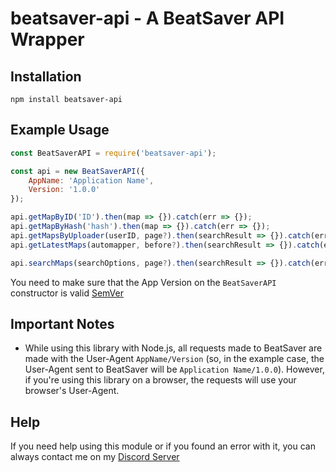 # beatsaver-api - A BeatSaver API Wrapper

## Installation

```sh-session
npm install beatsaver-api
```

## Example Usage

```js
const BeatSaverAPI = require('beatsaver-api');

const api = new BeatSaverAPI({
    AppName: 'Application Name',
    Version: '1.0.0'
});

api.getMapByID('ID').then(map => {}).catch(err => {});
api.getMapByHash('hash').then(map => {}).catch(err => {});
api.getMapsByUploader(userID, page?).then(searchResult => {}).catch(err => {});
api.getLatestMaps(automapper, before?).then(searchResult => {}).catch(err => {});

api.searchMaps(searchOptions, page?).then(searchResult => {}).catch(err => {});
```

You need to make sure that the App Version on the `BeatSaverAPI` constructor is valid [SemVer](https://semver.org/)

## Important Notes

- While using this library with Node.js, all requests made to BeatSaver are made with the User-Agent `AppName/Version` (so, in the example case, the User-Agent sent to BeatSaver will be `Application Name/1.0.0`). However, if you're using this library on a browser, the requests will use your browser's User-Agent.

## Help

If you need help using this module or if you found an error with it, you can always contact me on my [Discord Server](https://discord.gg/qjKhqA3)
